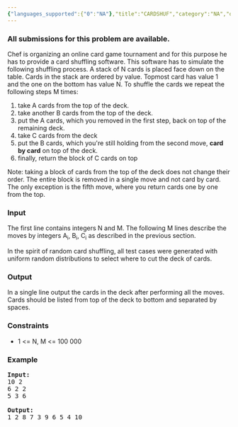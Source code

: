 ```yaml
---
{"languages_supported":{"0":"NA"},"title":"CARDSHUF","category":"NA","old_version":true,"problem_code":"CARDSHUF","tags":{"0":"NA"},"layout":"problem"}
---
```


<h3> All submissions for this problem are available. </h3><p>Chef is organizing an online card game tournament and for this purpose he has to provide a card shuffling software. This software has to simulate the following shuffling process. A stack of N cards is placed face down on the table. Cards in the stack are ordered by value. Topmost card has value 1 and the one on the bottom has value N. To shuffle the cards we repeat the following steps M times:
<ol>
<li>take A cards from the top of the deck.</li>
<li>take another B cards from the top of the deck.</li>
<li>put the A cards, which you removed in the first step, back on top of the remaining deck.</li>
<li>take C cards from the deck</li>
<li>put the B cards, which you're still holding from the second move, <b>card by card</b> on top of the deck.</li>
<li>finally, return the block of C cards on top</li>
</ol>
Note: taking a block of cards from the top of the deck does not change their order. The entire block is removed in a single move and not card by card. The only exception is the fifth move, where you return cards one by one from the top.

<h3>Input</h3>
</p><p>The first line contains integers N and M. The following M lines describe the moves by integers A<sub>i</sub>, B<sub>i</sub>, C<sub>i</sub> as described in the previous section.
</p><p>In the spirit of random card shuffling, all test cases were generated with uniform random distributions to select where to cut the deck of cards.

<h3>Output</h3>
</p><p>In a single line output the cards in the deck after performing all the moves. Cards should be listed from top of the deck to bottom and separated by spaces.

<h3>Constraints</h3>
<ul>
<li>1 &lt;= N, M &lt;= 100 000</li>
</ul>

<h3>Example</h3>

<pre>
<b>Input:</b>
10 2
6 2 2
5 3 6

<b>Output:</b>
1 2 8 7 3 9 6 5 4 10
</pre></p>    